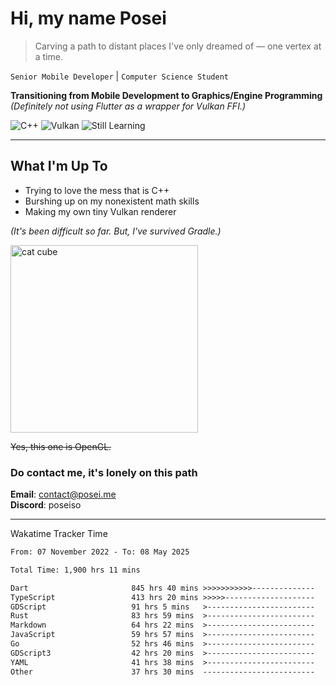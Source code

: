 # Hi, my name Posei

> Carving a path to distant places I've only dreamed of — one vertex at a time.

`Senior Mobile Developer` | `Computer Science Student`  

**Transitioning from Mobile Development to Graphics/Engine Programming**  
_(Definitely not using Flutter as a wrapper for Vulkan FFI.)_

![C++](https://img.shields.io/badge/C++-00599C?style=flat&logo=c%2B%2B&logoColor=white)
![Vulkan](https://img.shields.io/badge/Vulkan-AC162C?style=flat&logo=vulkan&logoColor=white)
![Still Learning](https://img.shields.io/badge/Still%20Learning-FFCC00?style=flat&logoColor=white)

---

## What I'm Up To
- Trying to love the mess that is C++
- Burshing up on my nonexistent math skills
- Making my own tiny Vulkan renderer

_(It's been difficult so far. But, I've survived Gradle.)_

  <img src="https://github.com/user-attachments/assets/54c92bc8-af3e-4bf1-b442-e889f1c01633" width="300" alt="cat cube" />

~~Yes, this one is OpenGL.~~  

### Do contact me, it's lonely on this path 

**Email**: [contact@posei.me](mailto:contact@posei.me)  
**Discord**: poseiso

---

Wakatime Tracker Time

<!--START_SECTION:waka-->

```txt
From: 07 November 2022 - To: 08 May 2025

Total Time: 1,900 hrs 11 mins

Dart                       845 hrs 40 mins >>>>>>>>>>>--------------   44.51 %
TypeScript                 413 hrs 20 mins >>>>>--------------------   21.76 %
GDScript                   91 hrs 5 mins   >------------------------   04.79 %
Rust                       83 hrs 59 mins  >------------------------   04.42 %
Markdown                   64 hrs 22 mins  >------------------------   03.39 %
JavaScript                 59 hrs 57 mins  >------------------------   03.16 %
Go                         52 hrs 46 mins  >------------------------   02.78 %
GDScript3                  42 hrs 20 mins  >------------------------   02.23 %
YAML                       41 hrs 38 mins  >------------------------   02.19 %
Other                      37 hrs 30 mins  -------------------------   01.97 %
```

<!--END_SECTION:waka-->
